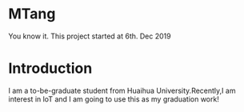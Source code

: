 # MTang
You know it.
This project started at 6th. Dec 2019
# Introduction
I am a to-be-graduate student from Huaihua University.Recently,I am interest in loT and I am going to use this as my graduation work!

